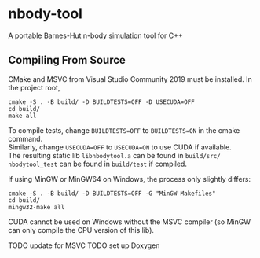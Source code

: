 # nbody-tool
A portable Barnes-Hut n-body simulation tool for C++

## Compiling From Source
CMake and MSVC from Visual Studio Community 2019 must be installed.
In the project root,
```
cmake -S . -B build/ -D BUILDTESTS=OFF -D USECUDA=OFF
cd build/
make all
```
To compile tests, change `BUILDTESTS=OFF` to `BUILDTESTS=ON` in the cmake command.\
Similarly, change `USECUDA=OFF` to `USECUDA=ON` to use CUDA if available.\
The resulting static lib `libnbodytool.a` can be found in `build/src/`\
`nbodytool_test` can be found in `build/test` if compiled.

If using MinGW or MinGW64 on Windows, the process only slightly differs:
```
cmake -S . -B build/ -D BUILDTESTS=OFF -G "MinGW Makefiles"
cd build/
mingw32-make all
```
CUDA cannot be used on Windows without the MSVC compiler (so MinGW can only compile the CPU version of this lib).

TODO update for MSVC
TODO set up Doxygen